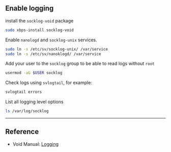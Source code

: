 ## Enable logging

install the `socklog-void` package

```bash
sudo xbps-install socklog-void
```

Enable `nanologd` and `socklog-unix` services.

```bash
sudo ln -s /etc/sv/socklog-unix/ /var/service
sudo ln -s /etc/sv/nanoklogd/ /var/service
```

Add your user to the `socklog` group to be able to read logs without `root`

```bash
usermod -aG $USER socklog
```

Check logs using `svlogtail`, for example:

```bash
svlogtail errors
```

List all logging level options

```bash
ls /var/log/socklog
```
---

## Reference

  * Void Manual: [Logging](https://docs.voidlinux.org/config/services/logging.html)
